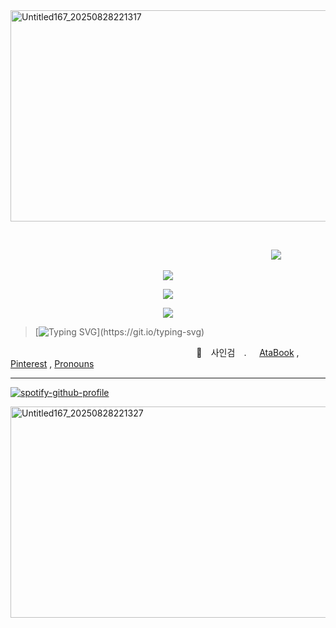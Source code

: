 <img width="1405" height="338" alt="Untitled167_20250828221317" src="https://github.com/user-attachments/assets/fdfaf64e-cc3f-44fc-a75d-d4eb1f3540c7" />

⠀
<!-- profile counter -->

 ⠀ ⠀⠀ ⠀⠀⠀ ⠀⠀⠀⠀⠀⠀⠀⠀⠀ ⠀⠀ ⠀⠀⠀⠀⠀⠀⠀⠀⠀⠀⠀⠀ ⠀⠀⠀⠀ ⠀⠀⠀⠀⠀![](https://komarev.com/ghpvc/?username=fishymael&color=lightgray&label=Crow's+eye+view)

<!-- ideal -->

<p align="center">
<img src="https://github.com/user-attachments/assets/13347b87-00d3-4a6c-a5ec-967d99976740" />
</p>

<p align="center">
<img src="https://github.com/user-attachments/assets/881cfb26-31e1-4a87-b5ab-7d90bf15eff2" />
</p>

<p align="center">
<img src="https://github.com/user-attachments/assets/863af771-025b-407c-9aa0-3d9674658707" />
</p>

<!-- typing svg -->

> [![Typing SVG](https://readme-typing-svg.herokuapp.com?font=Fira+Code&pause=1000&color=E5F1F7&width=435&lines=I+am+Yi+Sang.;My+name+is+all+I+have+to+say.)](https://git.io/typing-svg)

<!-- hi -->

⠀⠀⠀⠀⠀⠀⠀⠀⠀⠀⠀⠀⠀⠀⠀⠀⠀⠀⠀⠀⠀⠀⠀⠀⠀⠀⠀⠀⠀🪽 ⠀사인검 ⠀.⠀⠀[AtaBook](https://ideal.atabook.org) , [Pinterest](https://pin.it/2TpRrAnNG) , [Pronouns](https://en.pronouns.page/@saingeom)

___
<!-- spotify -->

[![spotify-github-profile](https://spotify-github-profile.kittinanx.com/api/view?uid=31eoartwwvi7637xugf2xowzc2d4&cover_image=true&theme=novatorem&show_offline=false&background_color=121212&interchange=true&bar_color=d8e0e3&bar_color_cover=false)](https://spotify-github-profile.kittinanx.com/api/view?uid=31eoartwwvi7637xugf2xowzc2d4&redirect=true)

<!-- divider2 -->

<img width="1405" height="338" alt="Untitled167_20250828221327" src="https://github.com/user-attachments/assets/16cff16b-7ebe-4477-9e45-6a1397dd7872" />
